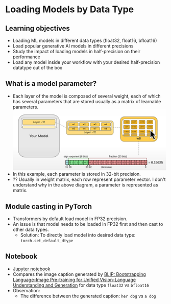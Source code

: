 # Loading Models by Data Type

## Learning objectives

- Loading ML models in different data types (float32, float16, bfloat16)
- Load popular generative AI models in different precisions
- Study the impact of loading models in half-precision on their performance
- Load any model inside your workflow with your desired half-precision datatype out of the box

## What is a model parameter?

- Each layer of the model is composed of several weight, each of which has several parameters that are stored usually as a matrix of learnable parameters.
![Model parameter](../images/3_0.png)
- In this example, each parameter is stored in 32-bit precision.
- ?? Usually in weight matrix, each row represent parameter vector. I don't understand why in the above diagram, a parameter is represented as matrix.

## Module casting in PyTorch

- Transformers by default load model in FP32 precision.
- An issue is that model needs to be loaded in FP32 first and then cast to other data types.
  - Solution: To directly load model into desired data type: `torch.set_default_dtype`

## Notebook

- [Jupyter notebook](../code/L3_models_with_different_data_types.ipynb)
- Compares the image caption generated by [BLIP: Bootstrapping Language-Image Pre-training for Unified Vision-Language Understanding and Generation](https://huggingface.co/Salesforce/blip-image-captioning-base) for data type `float32` vs `bfloat16`
- Observation:
  - The difference between the generated caption: `her dog` vs `a dog`
